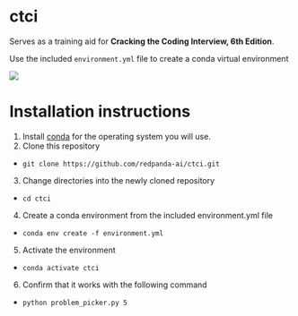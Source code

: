 # ctci

Serves as a training aid for **Cracking the Coding Interview, 6th Edition**.

Use the included ```environment.yml``` file to create a conda virtual environment

[![](http://img.youtube.com/vi/U8GumpZ9LMk/0.jpg)](http://www.youtube.com/watch?v=U8GumpZ9LMk "Random Interview Question Picker")

# Installation instructions

1. Install [conda](https://www.anaconda.com/download#downloads) for the operating system you will use.
2. Clone this repository
  * `git clone https://github.com/redpanda-ai/ctci.git`
3. Change directories into the newly cloned repository
  * `cd ctci`
4. Create a conda environment from the included environment.yml file
  * `conda env create -f environment.yml`
5. Activate the environment
  * `conda activate ctci`
6. Confirm that it works with the following command
  * `python problem_picker.py 5`
